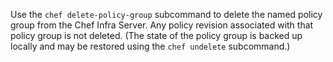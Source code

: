 Use the `chef delete-policy-group` subcommand to delete the named policy
group from the Chef Infra Server. Any policy revision associated with
that policy group is not deleted. (The state of the policy group is
backed up locally and may be restored using the `chef undelete`
subcommand.)